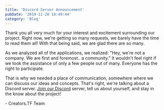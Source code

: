 ```yaml
---
title: 'Discord Server Announcement'
pubDate: '2019-11-20 18:49:44'
category: 'Blog'
---
```


<p>Thank you all very much for your interest and excitement surrounding our project. Right now, we're getting so many requests, we barely have the time to read them all! With that being said, we are glad there are so many.</p>
<p>As we analyzed all of the applications, we realized: "Hey, we're not a company. We are first and foremost.. a community." It wouldn't feel right if we took the assistance of only a few people out of many. Everyone has the right to participate.</p>
<p>That is why we needed a place of communication, somewhere where we can discuss our ideas and concepts. That's right, we're talking about a Discord server. <a href="">Join our Discord</a> server, tell us about yourself, and stay in the know about the project!</p>

<p>- Creators.TF Team</p>
